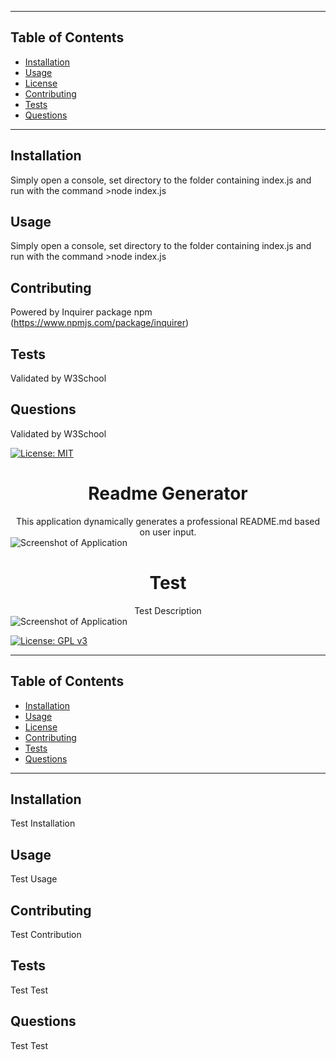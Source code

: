 
  ---
  
  ## Table of Contents
  - [Installation](#installation)
  - [Usage](#usage)
  - [License](#license)
  - [Contributing](#contributing)
  - [Tests](#tests)
  - [Questions](#questions)
  
  ---
  
  ## Installation
  
  Simply open a console, set directory to the folder containing index.js and run with the command >node index.js
  
  ## Usage
  
  Simply open a console, set directory to the folder containing index.js and run with the command >node index.js
  
  ## Contributing
  
  Powered by Inquirer package npm (https://www.npmjs.com/package/inquirer)
  
  ## Tests
  
  Validated by W3School
  
  ## Questions
  
  Validated by W3School
  
  [![License: MIT](https://img.shields.io/badge/License-MIT-yellow.svg)](https://opensource.org/licenses/MIT)
  
<h1 align="center">Readme Generator</h1>
<div align="center">This application dynamically generates a professional README.md based on user input.</div>
<img src="https://www.makeareadme.com/images/open-graph-logo.png?v=20181203" align="center" alt="Screenshot of Application">

<h1 align="center">Test</h1>
<div align="center">Test Description</div>
<img src="https://i.redd.it/w3kr4m2fi3111.png" align="center" alt="Screenshot of Application">

  [![License: GPL v3](https://img.shields.io/badge/License-GPLv3-blue.svg)](https://www.gnu.org/licenses/gpl-3.0)
  
  ---
  
  ## Table of Contents
  - [Installation](#installation)
  - [Usage](#usage)
  - [License](#license)
  - [Contributing](#contributing)
  - [Tests](#tests)
  - [Questions](#questions)
  
  ---
  
  ## Installation
  
  Test Installation
  
  ## Usage
  
  Test Usage
  
  ## Contributing
  
  Test Contribution
  
  ## Tests
  
  Test Test
  
  ## Questions
  
  Test Test
  